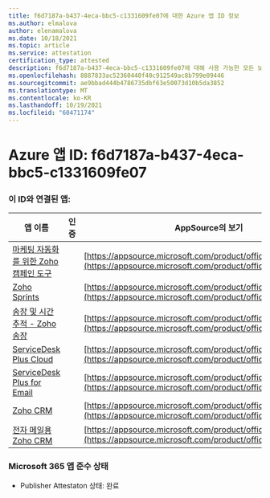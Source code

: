 ```yaml
---
title: f6d7187a-b437-4eca-bbc5-c1331609fe07에 대한 Azure 앱 ID 정보
ms.author: elmalova
author: elenamalova
ms.date: 10/18/2021
ms.topic: article
ms.service: attestation
certification_type: attested
description: f6d7187a-b437-4eca-bbc5-c1331609fe07에 대해 사용 가능한 모든 보안 및 규정 준수 정보입니다.
ms.openlocfilehash: 8887833ac52360440f40c912549ac8b799e09446
ms.sourcegitcommit: ae9bbad444b4786735dbf63e50073d10b5da3852
ms.translationtype: MT
ms.contentlocale: ko-KR
ms.lasthandoff: 10/19/2021
ms.locfileid: "60471174"
---
```

# <a name="azure-app-id-f6d7187a-b437-4eca-bbc5-c1331609fe07"></a>Azure 앱 ID: f6d7187a-b437-4eca-bbc5-c1331609fe07


### <a name="apps-associated-with-this-id"></a>이 ID와 연결된 앱:
| **앱 이름** | **인증** | **AppSource의 보기** |
|--------------|---------------|-----------------------|
| [마케팅 자동화를 위한 Zoho 캠페인 도구](https://docs.microsoft.com/microsoft-365-app-certification/forward/WA104380835) |  | [https://appsource.microsoft.com/product/office/WA104380835](https://appsource.microsoft.com/product/office/WA104380835) |
| [Zoho Sprints](https://docs.microsoft.com/microsoft-365-app-certification/forward/WA200000188) |  | [https://appsource.microsoft.com/product/office/WA200000188](https://appsource.microsoft.com/product/office/WA200000188) |
| [송장 및 시간 추적 - Zoho 송장](https://docs.microsoft.com/microsoft-365-app-certification/forward/WA104381067) |  | [https://appsource.microsoft.com/product/office/WA104381067](https://appsource.microsoft.com/product/office/WA104381067) |
| [ServiceDesk Plus Cloud](https://docs.microsoft.com/microsoft-365-app-certification/forward/WA200000037) |  | [https://appsource.microsoft.com/product/office/WA200000037](https://appsource.microsoft.com/product/office/WA200000037) |
| [ServiceDesk Plus for Email](https://docs.microsoft.com/microsoft-365-app-certification/forward/WA104381518) |  | [https://appsource.microsoft.com/product/office/WA104381518](https://appsource.microsoft.com/product/office/WA104381518) |
| [Zoho CRM](https://docs.microsoft.com/microsoft-365-app-certification/forward/WA104382094) |  | [https://appsource.microsoft.com/product/office/WA104382094](https://appsource.microsoft.com/product/office/WA104382094) |
| [전자 메일용 Zoho CRM](https://docs.microsoft.com/microsoft-365-app-certification/forward/WA104379468) |  | [https://appsource.microsoft.com/product/office/WA104379468](https://appsource.microsoft.com/product/office/WA104379468) |

### <a name="microsoft-365-app-compliance-status"></a>Microsoft 365 앱 준수 상태
- Publisher Attestaton 상태: 완료
